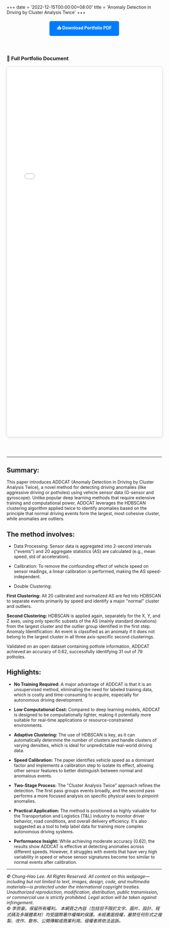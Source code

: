+++
date = '2022-12-15T00:00:00+08:00'
title = 'Anomaly Detection in Driving by Cluster Analysis Twice'
+++

<div style="text-align: center; margin: 20px 0;">
    <a href="Anomaly Detection in Driving by Cluster Analysis Twice.pdf" download class="download-button" style="display: inline-block; padding: 12px 24px; background-color: #007bff; color: white; text-decoration: none; border-radius: 5px; font-weight: bold; transition: background-color 0.3s;">
        📥 Download Portfolio PDF
    </a>
</div>

<style>
.download-button:hover {
    background-color: #0056b3 !important;
}

.pdf-container {
    width: 100%;
    max-width: 900px;
    margin: 0 auto;
    padding: 20px 0;
}

.pdf-embed {
    width: 100%;
    height: 1200px;
    border: 1px solid #ddd;
    border-radius: 8px;
    box-shadow: 0 2px 10px rgba(0,0,0,0.1);
    margin-bottom: 30px;
}

.pdf-page-image {
    width: 100%;
    margin-bottom: 20px;
    border: 1px solid #e0e0e0;
    border-radius: 8px;
    box-shadow: 0 2px 8px rgba(0,0,0,0.08);
}

@media (max-width: 768px) {
    .pdf-embed {
        height: 600px;
    }
}
</style>

<div class="pdf-container">

### 📄 Full Portfolio Document

<!-- Option 1: Using iframe embed (works if PDF is in static folder) -->
<iframe src="Anomaly Detection in Driving by Cluster Analysis Twice.pdf" class="pdf-embed" type="application/pdf">
    <p>Your browser doesn't support PDF viewing. Please <a href="Anomaly Detection in Driving by Cluster Analysis Twice.pdf">download the PDF</a> to view it.</p>
</iframe>

<!-- Option 2: Using Google Docs Viewer (replace URL with your actual PDF URL) -->
<!--
<iframe src="https://docs.google.com/viewer?url=https://yourwebsite.com/path/to/CHLee_Portfolio.pdf&embedded=true" class="pdf-embed" frameborder="0"></iframe>
-->

<!-- Option 3: Display as images (if you convert PDF pages to images) -->
<!--
### Portfolio Pages

<img src="/images/portfolio/page1.jpg" alt="Portfolio Page 1" class="pdf-page-image" />
<img src="/images/portfolio/page2.jpg" alt="Portfolio Page 2" class="pdf-page-image" />
<img src="/images/portfolio/page3.jpg" alt="Portfolio Page 3" class="pdf-page-image" />
<img src="/images/portfolio/page4.jpg" alt="Portfolio Page 4" class="pdf-page-image" />
<img src="/images/portfolio/page5.jpg" alt="Portfolio Page 5" class="pdf-page-image" />
<img src="/images/portfolio/page6.jpg" alt="Portfolio Page 6" class="pdf-page-image" />
-->

</div>

---

## Summary:

This paper introduces ADDCAT (Anomaly Detection in Driving by Cluster Analysis Twice), a novel method for detecting driving anomalies (like aggressive driving or potholes) using vehicle sensor data (G-sensor and gyroscope). Unlike popular deep learning methods that require extensive training and computational power, ADDCAT leverages the HDBSCAN clustering algorithm applied twice to identify anomalies based on the principle that normal driving events form the largest, most cohesive cluster, while anomalies are outliers.

## The method involves:

* Data Processing: Sensor data is aggregated into 2-second intervals ("events") and 20 aggregate statistics (AS) are calculated (e.g., mean speed, std of acceleration).
* Calibration: To remove the confounding effect of vehicle speed on sensor readings, a linear calibration is performed, making the AS speed-independent.

* Double Clustering:

**First Clustering:** All 20 calibrated and normalized AS are fed into HDBSCAN to separate events primarily by speed and identify a major "normal" cluster and outliers.

**Second Clustering:** HDBSCAN is applied again, separately for the X, Y, and Z axes, using only specific subsets of the AS (mainly standard deviations) from the largest cluster and the outlier group identified in the first step.
Anomaly Identification: An event is classified as an anomaly if it does not belong to the largest cluster in all three axis-specific second clusterings.

Validated on an open dataset containing pothole information, ADDCAT achieved an accuracy of 0.62, successfully identifying 31 out of 79 potholes.

## Highlights:

* **No Training Required:** A major advantage of ADDCAT is that it is an unsupervised method, eliminating the need for labeled training data, which is costly and time-consuming to acquire, especially for autonomous driving development.

* **Low Computational Cost:** Compared to deep learning models, ADDCAT is designed to be computationally lighter, making it potentially more suitable for real-time applications or resource-constrained environments.

* **Adaptive Clustering:** The use of HDBSCAN is key, as it can automatically determine the number of clusters and handle clusters of varying densities, which is ideal for unpredictable real-world driving data.

* **Speed Calibration:** The paper identifies vehicle speed as a dominant factor and implements a calibration step to isolate its effect, allowing other sensor features to better distinguish between normal and anomalous events.

* **Two-Stage Process:** The "Cluster Analysis Twice" approach refines the detection. The first pass groups events broadly, and the second pass performs a more focused analysis on specific physical axes to pinpoint anomalies.

* **Practical Application:** The method is positioned as highly valuable for the Transportation and Logistics (T&L) industry to monitor driver behavior, road conditions, and overall delivery efficiency. It's also suggested as a tool to help label data for training more complex autonomous driving systems.

* **Performance Insight:** While achieving moderate accuracy (0.62), the results show ADDCAT is effective at detecting anomalies across different speeds. However, it struggles with events that have very high variability in speed or whose sensor signatures become too similar to normal events after calibration.

---
*© Chung-Hao Lee. All Rights Reserved.
All content on this webpage—including but not limited to text, images, design, code, and multimedia materials—is protected under the international copyright treaties. Unauthorized reproduction, modification, distribution, public transmission, or commercial use is strictly prohibited. Legal action will be taken against infringement.* <br>
*© 李崇豪。保留所有權利。
本網頁之內容（包括但不限於文字、圖片、設計、程式碼及多媒體素材）均受國際著作權條約保護。未經書面授權，嚴禁任何形式之複製、改作、散布、公開傳輸或商業利用。侵權者將依法追訴。*

